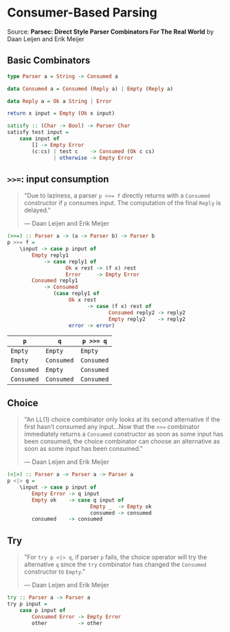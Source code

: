 # Consumer-Based Parsing

Source: **Parsec: Direct Style Parser Combinators For The Real World** by Daan Leijen and Erik Meijer

## Basic Combinators

```haskell
type Parser a = String -> Consumed a

data Consumed a = Consumed (Reply a) | Empty (Reply a)

data Reply a = Ok a String | Error

return x input = Empty (Ok x input)

satisfy :: (Char -> Bool) -> Parser Char
satisfy test input = 
    case input of
        [] -> Empty Error
        (c:cs) | test c    -> Consumed (Ok c cs)
               | otherwise -> Empty Error
```

## `>>=`: input consumption

> "Due to laziness, a parser `p >>= f` directly returns with a `Consumed` constructor
>  if `p` consumes input. The computation of the final `Reply` is delayed."
>  
>  — Daan Leijen and Erik Meijer

```haskell
(>>=) :: Parser a -> (a -> Parser b) -> Parser b
p >>= f =
    \input -> case p input of
        Empty reply1
            -> case reply1 of
                   Ok x rest -> (f x) rest
                   Error     -> Empty Error
        Consumed reply1
            -> Consumed
               (case reply1 of
                    Ok x rest
                          -> case (f x) rest of
                                 Consumed reply2 -> reply2
                                 Empty reply2    -> reply2
                    error -> error)
```

| `p`        | `q`        | `p >>= q`  |
| ---------- | ---------- | ---------- |
| `Empty`    | `Empty`    | `Empty`    |
| `Empty`    | `Consumed` | `Consumed` |
| `Consumed` | `Empty`    | `Consumed` |
| `Consumed` | `Consumed` | `Consumed` |

## Choice

> "An LL(1) choice combinator only looks at its second alternative if the first hasn’t
>  consumed any input...Now that the `>>=` combinator immediately returns a `Consumed`
>  constructor as soon as some input has been consumed, the choice combinator
>  can choose an alternative as soon as some input has been consumed."
>  
>  — Daan Leijen and Erik Meijer

```haskell
(<|>) :: Parser a -> Parser a -> Parser a
p <|> q =
    \input -> case p input of
        Empty Error -> q input
        Empty ok    -> case q input of
                           Empty _  -> Empty ok
                           consumed -> consumed
        consumed    -> consumed
```

## Try

> "For `try p <|> q`, if parser `p` fails, the choice operator will try the alternative `q`
>  since the `try` combinator has changed the `Consumed` constructor to `Empty`."
>  
>  — Daan Leijen and Erik Meijer

```haskell
try :: Parser a -> Parser a
try p input =
    case p input of
        Consumed Error -> Empty Error
        other          -> other
```
